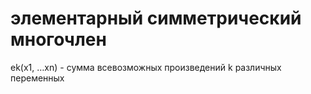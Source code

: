 # элементарный симметрический многочлен
ek(x1, …xn) - сумма всевозможных произведений k различных переменных
